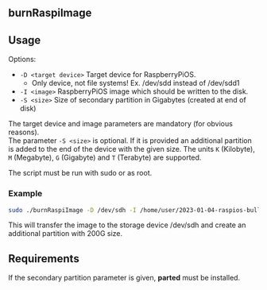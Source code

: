 ## burnRaspiImage

## Usage
Options:
* `-D <target device>`      Target device for RaspberryPiOS.
  * Only device, not file systems! Ex. /dev/sdd instead of /dev/sdd1
* `-I <image>`            RaspberryPiOS image which should be written to the disk.
* `-S <size>`             Size of secondary partition in Gigabytes (created at end of disk)

The target device and image parameters are mandatory (for obvious reasons).<br>
The parameter `-S <size>` is optional. If it is provided an additional partition is added to the end of the device with
the given size. The units `K` (Kilobyte), `M` (Megabyte), `G` (Gigabyte) and `T` (Terabyte) are supported.

The script must be run with sudo or as root.

### Example
```bash
sudo ./burnRaspiImage -D /dev/sdh -I /home/user/2023-01-04-raspios-bullseye-aarch64-lite-cloud-init.img -S 200G
```
This will transfer the image to the storage device /dev/sdh and create an additional partition with 200G size.

## Requirements
If the secondary partition parameter is given, **parted** must be installed.
